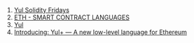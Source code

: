 1. [Yul Solidity Fridays](https://youtu.be/UrtuosfzmGU)
1. [ETH - SMART CONTRACT LANGUAGES](https://ethereum.org/en/developers/docs/smart-contracts/languages/)
1. [Yul](https://www.cs.utexas.edu/users/moore/acl2/manuals/current/manual/index-seo.php/YUL____YUL?path=3463/32691/2451/9091)
1. [Introducing: Yul+ — A new low-level language for Ethereum](https://fuellabs.medium.com/introducing-yul-a-new-low-level-language-for-ethereum-aa64ce89512f)
